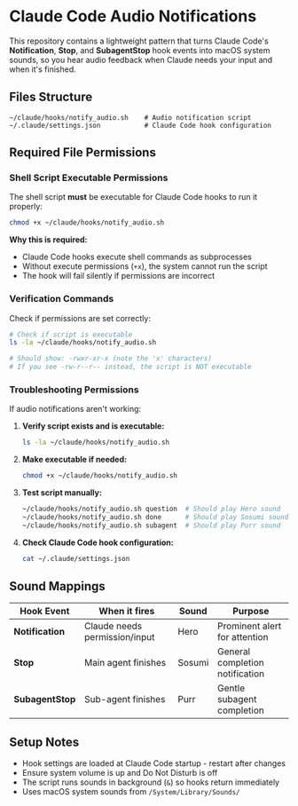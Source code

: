 # Claude Code Audio Notifications

This repository contains a lightweight pattern that turns Claude Code's **Notification**, **Stop**, and **SubagentStop** hook events into macOS system sounds, so you hear audio feedback when Claude needs your input and when it's finished.

## Files Structure

```
~/claude/hooks/notify_audio.sh    # Audio notification script
~/.claude/settings.json           # Claude Code hook configuration
```

## Required File Permissions

### Shell Script Executable Permissions

The shell script **must** be executable for Claude Code hooks to run it properly:

```bash
chmod +x ~/claude/hooks/notify_audio.sh
```

**Why this is required:**
- Claude Code hooks execute shell commands as subprocesses
- Without execute permissions (`+x`), the system cannot run the script
- The hook will fail silently if permissions are incorrect

### Verification Commands

Check if permissions are set correctly:

```bash
# Check if script is executable
ls -la ~/claude/hooks/notify_audio.sh

# Should show: -rwxr-xr-x (note the 'x' characters)
# If you see -rw-r--r-- instead, the script is NOT executable
```

### Troubleshooting Permissions

If audio notifications aren't working:

1. **Verify script exists and is executable:**
   ```bash
   ls -la ~/claude/hooks/notify_audio.sh
   ```

2. **Make executable if needed:**
   ```bash
   chmod +x ~/claude/hooks/notify_audio.sh
   ```

3. **Test script manually:**
   ```bash
   ~/claude/hooks/notify_audio.sh question  # Should play Hero sound
   ~/claude/hooks/notify_audio.sh done      # Should play Sosumi sound
   ~/claude/hooks/notify_audio.sh subagent  # Should play Purr sound
   ```

4. **Check Claude Code hook configuration:**
   ```bash
   cat ~/.claude/settings.json
   ```

## Sound Mappings

| Hook Event | When it fires | Sound | Purpose |
|------------|---------------|-------|---------|
| **Notification** | Claude needs permission/input | Hero | Prominent alert for attention |
| **Stop** | Main agent finishes | Sosumi | General completion notification |
| **SubagentStop** | Sub-agent finishes | Purr | Gentle subagent completion |

## Setup Notes

- Hook settings are loaded at Claude Code startup - restart after changes
- Ensure system volume is up and Do Not Disturb is off
- The script runs sounds in background (`&`) so hooks return immediately
- Uses macOS system sounds from `/System/Library/Sounds/`
